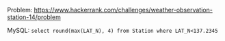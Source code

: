 Problem: https://www.hackerrank.com/challenges/weather-observation-station-14/problem

MySQL: ``select round(max(LAT_N), 4) from Station where LAT_N<137.2345``

